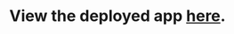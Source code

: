 # View the deployed app [here](https://iadcruz-interactiveblackscholesoptionpricing-app-zffkl0.streamlit.app/).
